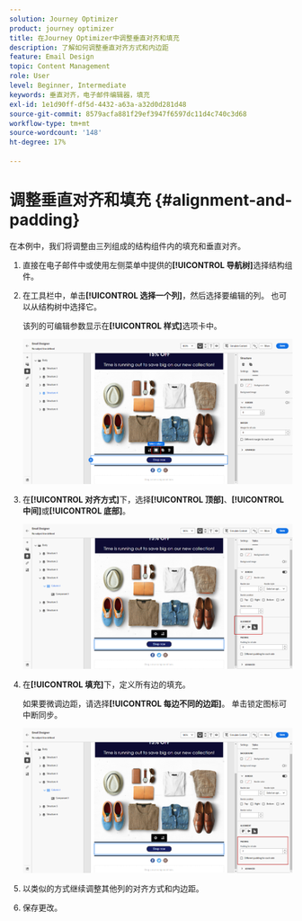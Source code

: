 ```yaml
---
solution: Journey Optimizer
product: journey optimizer
title: 在Journey Optimizer中调整垂直对齐和填充
description: 了解如何调整垂直对齐方式和内边距
feature: Email Design
topic: Content Management
role: User
level: Beginner, Intermediate
keywords: 垂直对齐，电子邮件编辑器，填充
exl-id: 1e1d90ff-df5d-4432-a63a-a32d0d281d48
source-git-commit: 8579acfa881f29ef3947f6597dc11d4c740c3d68
workflow-type: tm+mt
source-wordcount: '148'
ht-degree: 17%

---
```


# 调整垂直对齐和填充 {#alignment-and-padding}

在本例中，我们将调整由三列组成的结构组件内的填充和垂直对齐。

1. 直接在电子邮件中或使用左侧菜单中提供的&#x200B;**[!UICONTROL 导航树]**&#x200B;选择结构组件。

1. 在工具栏中，单击&#x200B;**[!UICONTROL 选择一个列]**，然后选择要编辑的列。 也可以从结构树中选择它。

   该列的可编辑参数显示在&#x200B;**[!UICONTROL 样式]**&#x200B;选项卡中。

   ![](assets/alignment_2.png)

1. 在&#x200B;**[!UICONTROL 对齐方式]**&#x200B;下，选择&#x200B;**[!UICONTROL 顶部]**、**[!UICONTROL 中间]**&#x200B;或&#x200B;**[!UICONTROL 底部]**。

   ![](assets/alignment_3.png)

1. 在&#x200B;**[!UICONTROL 填充]**&#x200B;下，定义所有边的填充。

   如果要微调边距，请选择&#x200B;**[!UICONTROL 每边不同的边距]**。 单击锁定图标可中断同步。

   ![](assets/alignment_4.png)

1. 以类似的方式继续调整其他列的对齐方式和内边距。

1. 保存更改。
